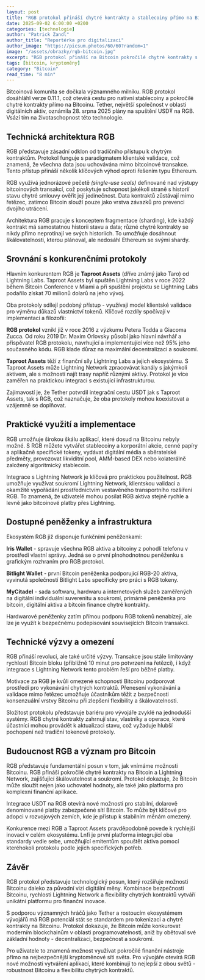 ```yaml
---
layout: post
title: "RGB protokol přináší chytré kontrakty a stablecoiny přímo na Bitcoin"
date: 2025-09-02 6:00:00 +0200
categories: [technologie]
author: "Patrick Zandl"
author_title: "Reportérka pro digitalizaci"
author_image: "https://picsum.photos/60/60?random=1"
image: "/assets/obrazky/rgb-bitcoin.jpg"
excerpt: "RGB protokol přináší na Bitcoin pokročilé chytré kontrakty s klientskou validací a soukromím, umožňuje nativní stablecoiny a konkuruje řešením jako Taproot Assets."
tags: [bitcoin, kryptoměny]
category: "Bitcoin"
read_time: "8 min"
---
```


Bitcoinová komunita se dočkala významného milníku. RGB protokol dosáhláhl verze 0.11.1, což otevírá cestu pro nativní stablecoiny a pokročilé chytré kontrakty přímo na Bitcoinu. Tether, největší společnost v oblasti digitálních aktiv, oznámila 28. srpna 2025 plány na spuštění USD₮ na RGB. Vsází tím na životaschopnost této technologie.

## Technická architektura RGB

RGB představuje zásadní odklon od tradičního přístupu k chytrým kontraktům. Protokol funguje s paradigmatem klientské validace, což znamená, že všechna data jsou uchovávána mimo bitcoinové transakce. Tento přístup přináší několik klíčových výhod oproti řešením typu Ethereum.

RGB využívá jednorázové pečetě _(single-use seals)_ definované nad výstupy bitcoinových transakcí, což poskytuje schopnost jakékoli straně s historií stavu chytré smlouvy ověřit její jedinečnost. Data kontraktů zůstávají mimo řetězec, zatímco Bitcoin slouží pouze jako vrstva závazků pro prevenci dvojího utrácení.

Architektura RGB pracuje s konceptem fragmentace (sharding), kde každý kontrakt má samostatnou historii stavu a data; různé chytré kontrakty se nikdy přímo neprotínají ve svých historiích. To umožňuje dosáhnout škálovatelnosti, kterou plánoval, ale nedosáhl Ethereum se svými shardy.

## Srovnání s konkurenčními protokoly

Hlavním konkurentem RGB je **Taproot Assets** (dříve známý jako Taro) od Lightning Labs. Taproot Assets byl spuštěn Lightning Labs v roce 2022 během Bitcoin Conference v Miami a při spuštění projektu se Lightning Labs podařilo získat 70 milionů dolarů na jeho vývoj.

Oba protokoly sdílejí podobný přístup - využívají model klientské validace pro výměnu důkazů vlastnictví tokenů. Klíčové rozdíly spočívají v implementaci a filozofii:

**RGB protokol** vznikl již v roce 2016 z výzkumu Petera Todda a Giacoma Zucca. Od roku 2019 Dr. Maxim Orlovsky působí jako hlavní návrhář a přispěvatel RGB protokolu, navrhující a implementující více než 95% jeho současného kódu. RGB klade důraz na maximální decentralizaci a soukromí.

**Taproot Assets** těží z finanční síly Lightning Labs a jejich ekosystému. S Taproot Assets může Lightning Network zpracovávat kanály s jakýmkoli aktivem, ale s možností najít trasy napříč různými aktivy. Protokol je více zaměřen na praktickou integraci s existující infrastrukturou.

Zajímavostí je, že Tether potvrdil integrační cestu USDT jak s Taproot Assets, tak s RGB, což naznačuje, že oba protokoly mohou koexistovat a vzájemně se doplňovat.

## Praktické využití a implementace

RGB umožňuje širokou škálu aplikací, které dosud na Bitcoinu nebyly možné. S RGB můžete vytvářet stablecoiny a korporátní akcie, cenné papíry a aplikačně specifické tokeny, vydávat digitální média a sběratelské předměty, provozovat likviditní pool, AMM-based DEX nebo kolaterálně založený algoritmický stablecoin.

Integrace s Lightning Network je klíčová pro praktickou použitelnost. RGB umožňuje využívat soukromí Lightning Network, klientskou validaci a okamžité vypořádání prostřednictvím vestavěného transportního rozšíření RGB. To znamená, že uživatelé mohou posílat RGB aktiva stejně rychle a levně jako bitcoinové platby přes Lightning.

## Dostupné peněženky a infrastruktura

Ekosystém RGB již disponuje funkčními peněženkami:

**Iris Wallet** - spravuje všechna RGB aktiva a bitcoiny z pohodlí telefonu v prostředí vlastní správy. Jedná se o první plnohodnotnou peněženku s grafickým rozhraním pro RGB protokol.

**Bitlight Wallet** - první Bitcoin peněženka podporující RGB-20 aktiva, vyvinutá společností Bitlight Labs specificky pro práci s RGB tokeny.

**MyCitadel** - sada softwaru, hardwaru a internetových služeb zaměřených na digitální individuální suverenitu a soukromí, primárně peněženka pro bitcoin, digitální aktiva a bitcoin finance chytré kontrakty.

Hardwarové peněženky zatím přímou podporu RGB tokenů nenabízejí, ale lze je využít k bezpečnému podepisování souvisejících Bitcoin transakcí.

## Technické výzvy a omezení

RGB přináší revoluci, ale také určité výzvy. Transakce jsou stále limitovány rychlostí Bitcoin bloku (přibližně 10 minut pro potvrzení na řetězci), i když integrace s Lightning Network tento problém řeší pro běžné platby.

Motivace za RGB je kvůli omezené schopnosti Bitcoinu podporovat prostředí pro vykonávání chytrých kontraktů. Přenesení vykonávání a validace mimo řetězec umožňuje účastníkům těžit z bezpečnosti konsenzuální vrstvy Bitcoinu při zlepšení flexibility a škálovatelnosti.

Složitost protokolu představuje bariéru pro vývojáře zvyklé na jednodušší systémy. RGB chytré kontrakty zahrnují stav, vlastníky a operace, které účastníci mohou provádět k aktualizaci stavu, což vyžaduje hlubší pochopení než tradiční tokenové protokoly.

## Budoucnost RGB a význam pro Bitcoin

RGB představuje fundamentální posun v tom, jak vnímáme možnosti Bitcoinu. RGB přináší pokročilé chytré kontrakty na Bitcoin a Lightning Network, zajišťující škálovatelnost a soukromí. Protokol dokazuje, že Bitcoin může sloužit nejen jako uchovatel hodnoty, ale také jako platforma pro komplexní finanční aplikace.

Integrace USDT na RGB otevírá nové možnosti pro stabilní, dolarově denominované platby zabezpečené sítí Bitcoin. To může být klíčové pro adopci v rozvojových zemích, kde je přístup k stabilním měnám omezený.

Konkurence mezi RGB a Taproot Assets pravděpodobně povede k rychlejší inovaci v celém ekosystému. Lnfi je první platforma integrující oba standardy vedle sebe, umožňující emitentům spouštět aktiva pomocí kteréhokoli protokolu podle jejich specifických potřeb.

## Závěr

RGB protokol představuje technologický posun, který rozšiřuje možnosti Bitcoinu daleko za původní vizi digitální měny. Kombinace bezpečnosti Bitcoinu, rychlosti Lightning Network a flexibility chytrých kontraktů vytváří unikátní platformu pro finanční inovace.

S podporou významných hráčů jako Tether a rostoucím ekosystémem vývojářů má RGB potenciál stát se standardem pro tokenizaci a chytré kontrakty na Bitcoinu. Protokol dokazuje, že Bitcoin může konkurovat moderním blockchainům v oblasti programovatelnosti, aniž by obětoval své základní hodnoty - decentralizaci, bezpečnost a soukromí.

Pro uživatele to znamená možnost využívat pokročilé finanční nástroje přímo na nejbezpečnější kryptoměnové síti světa. Pro vývojáře otevírá RGB nové možnosti vytváření aplikací, které kombinují to nejlepší z obou světů - robustnost Bitcoinu a flexibilitu chytrých kontraktů.